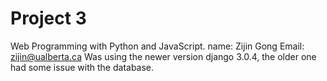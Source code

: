 # Project 3

Web Programming with Python and JavaScript.
name: Zijin Gong
Email: zijin@ualberta.ca
Was using the newer version django 3.0.4, the older one had some issue with the database.
